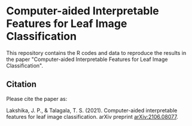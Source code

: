 # Computer-aided Interpretable Features for Leaf Image Classification

This repository contains the R codes and data to reproduce the results in the paper "Computer-aided Interpretable Features for Leaf Image Classification".

## Citation

Please cite the paper as:

Lakshika, J. P., & Talagala, T. S. (2021). Computer-aided interpretable features for leaf image classification. arXiv preprint <arXiv:2106.08077>.
